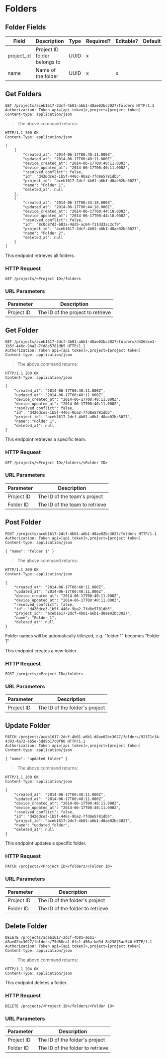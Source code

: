 # Folders

## Folder Fields

Field | Description | Type | Required? | Editable? | Default
--------- | --------- | --------- | --------- | --------- | ---------
project_id | Project ID folder belongs to | UUID | x | |
name | Name of the folder | UUID | x | x |

## Get Folders

```http
GET /projects/aceb1617-2dcf-4b01-a6b1-d8ae02bc3027/folders HTTP/1.1
Authorization: Token api=[api token]>,project=[project token]
Content-type: application/json
```

> The above command returns:

```http
HTTP/1.1 200 OK
Content-Type: application/json

[
    {
        "created_at": "2014-06-17T00:40:11.000Z",
        "updated_at": "2014-06-17T00:40:11.000Z",
        "device_created_at": "2014-06-17T00:40:11.000Z",
        "device_updated_at": "2014-06-17T00:40:11.000Z",
        "resolved_conflict": false,
        "id": "d426dce3-1b5f-446c-9ba2-7fd8e5781db5",
        "project_id": "aceb1617-2dcf-4b01-a6b1-d8ae02bc3027",
        "name": "Folder 1",
        "deleted_at": null
    },
    {
        "created_at": "2014-06-17T00:44:18.000Z",
        "updated_at": "2014-06-17T00:44:18.000Z",
        "device_created_at": "2014-06-17T00:44:18.000Z",
        "device_updated_at": "2014-06-17T00:44:18.000Z",
        "resolved_conflict": false,
        "id": "8c0c87d3-603a-4dd5-ac64-f11dd3ac2cf9",
        "project_id": "aceb1617-2dcf-4b01-a6b1-d8ae02bc3027",
        "name": "Folder 2",
        "deleted_at": null
    }
]
```

This endpoint retrieves all folders.

### HTTP Request

`GET /projects/<Project ID>/folders`

### URL Parameters

Parameter | Description
--------- | -----------
Project ID | The ID of the project to retrieve

## Get Folder

```http
GET /projects/aceb1617-2dcf-4b01-a6b1-d8ae02bc3027/folders/d426dce3-1b5f-446c-9ba2-7fd8e5781db5 HTTP/1.1
Authorization: Token api=[api token]>,project=[project token]
Content-type: application/json
```

> The above command returns:

```http
HTTP/1.1 200 OK
Content-Type: application/json

{
    "created_at": "2014-06-17T00:40:11.000Z",
    "updated_at": "2014-06-17T00:40:11.000Z",
    "device_created_at": "2014-06-17T00:40:11.000Z",
    "device_updated_at": "2014-06-17T00:40:11.000Z",
    "resolved_conflict": false,
    "id": "d426dce3-1b5f-446c-9ba2-7fd8e5781db5",
    "project_id": "aceb1617-2dcf-4b01-a6b1-d8ae02bc3027",
    "name": "Folder 1",
    "deleted_at": null
}
```

This endpoint retrieves a specific team.

### HTTP Request

`GET /projects/<Project ID>/folders/<Folder ID>`

### URL Parameters

Parameter | Description
--------- | -----------
Project ID | The ID of the team's project
Folder ID | The ID of the team to retrieve

## Post Folder

```http
POST /projects/aceb1617-2dcf-4b01-a6b1-d8ae02bc3027/folders HTTP/1.1
Authorization: Token api=[api token]>,project=[project token]
Content-type: application/json

{ "name": "folder 1" }
```

> The above command returns:

```http
HTTP/1.1 200 OK
Content-Type: application/json

{
    "created_at": "2014-06-17T00:40:11.000Z",
    "updated_at": "2014-06-17T00:40:11.000Z",
    "device_created_at": "2014-06-17T00:40:11.000Z",
    "device_updated_at": "2014-06-17T00:40:11.000Z",
    "resolved_conflict": false,
    "id": "d426dce3-1b5f-446c-9ba2-7fd8e5781db5",
    "project_id": "aceb1617-2dcf-4b01-a6b1-d8ae02bc3027",
    "name": "Folder 1",
    "deleted_at": null
}
```

<aside class="notice">
    Folder names will be automatically titleized, e.g. "folder 1" becomes "Folder 1"
</aside>

This endpoint creates a new folder.

### HTTP Request

`POST /projects/<Project ID>/folders`

### URL Parameters

Parameter | Description
--------- | -----------
Project ID | The ID of the folder's project

## Update Folder

```http
PATCH /projects/aceb1617-2dcf-4b01-a6b1-d8ae02bc3027/folders/92371c34-4393-4a72-ab5e-5dd9b17c0f00 HTTP/1.1
Authorization: Token api=[api token]>,project=[project token]
Content-type: application/json

{ "name": "updated folder" }
```

> The above command returns:

```http
HTTP/1.1 200 OK
Content-Type: application/json

{
    "created_at": "2014-06-17T00:40:11.000Z",
    "updated_at": "2014-06-17T00:40:11.000Z",
    "device_created_at": "2014-06-17T00:40:11.000Z",
    "device_updated_at": "2014-06-17T00:40:11.000Z",
    "resolved_conflict": false,
    "id": "d426dce3-1b5f-446c-9ba2-7fd8e5781db5",
    "project_id": "aceb1617-2dcf-4b01-a6b1-d8ae02bc3027",
    "name": "updated folder",
    "deleted_at": null
}
```

This endpoint updates a specific folder.

### HTTP Request

`PATCH /projects/<Project ID>/folders/<Folder ID>`

### URL Parameters

Parameter | Description
--------- | -----------
Project ID | The ID of the folder's project
Folder ID | The ID of the folder to retrieve

## Delete Folder

```http
DELETE /projects/aceb1617-2dcf-4b01-a6b1-d8ae02bc3027/folders/75d68ca1-0fc1-456a-bd9d-8b23875ac540 HTTP/1.1
Authorization: Token api=[api token]>,project=[project token]
Content-type: application/json
```

> The above command returns:

```http
HTTP/1.1 204 OK
Content-Type: application/json
```

This endpoint deletes a folder.

### HTTP Request

`DELETE /projects/<Project ID>/folders/<Folder ID>`

### URL Parameters

Parameter | Description
--------- | -----------
Project ID | The ID of the folder's project
Folder ID | The ID of the folder to retrieve
